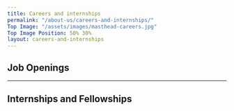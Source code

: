 ```yaml
---
title: Careers and internships
permalink: "/about-us/careers-and-internships/"
Top Image: "/assets/images/masthead-careers.jpg"
Top Image Position: 50% 30%
layout: careers-and-internships
---
```


## Job Openings

<script src='https://www.workable.com/assets/embed.js' type='text/javascript'></script>
<script type='text/javascript' charset='utf-8'>
whr(document).ready(function(){
whr_embed(508866, {detail: 'titles', base: 'jobs', zoom: 'state', grouping: 'none'});
});
</script>
<div id="whr_embed_hook"></div>

---

## Internships and Fellowships